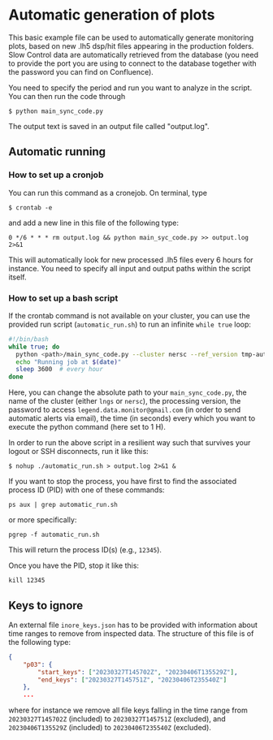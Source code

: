 # Automatic generation of plots

This basic example file can be used to automatically generate monitoring plots, based on new .lh5 dsp/hit files appearing in the production folders. Slow Control data are automatically retrieved from the database (you need to provide the port you are using to connect to the database together with the password you can find on Confluence).

You need to specify the period and run you want to analyze in the script. You can then run the code through

```console
$ python main_sync_code.py
```

The output text is saved in an output file called "output.log".

## Automatic running

### How to set up a cronjob

You can run this command as a cronejob. On terminal, type

```console
$ crontab -e
```

and add a new line in this file of the following type:

```console
0 */6 * * * rm output.log && python main_syc_code.py >> output.log 2>&1
```

This will automatically look for new processed .lh5 files every 6 hours for instance.
You need to specify all input and output paths within the script itself.


### How to set up a bash script
If the crontab command is not available on your cluster, you can use the provided run script (`automatic_run.sh`) to run an infinite `while true` loop:

```bash
#!/bin/bash
while true; do
  python <path>/main_sync_code.py --cluster nersc --ref_version tmp-auto --pswd_email <insert_pswd>
  echo "Running job at $(date)"
  sleep 3600  # every hour
done
```

Here, you can change the absolute path to your `main_sync_code.py`, the name of the cluster (either `lngs` or `nersc`), the processing version, the password to access `legend.data.monitor@gmail.com` (in order to send automatic alerts via email), the time (in seconds) every which you want to execute the python command (here set to 1 H).

In order to run the above script in a resilient way such that survives your logout or SSH disconnects, run it like this:

```console
$ nohup ./automatic_run.sh > output.log 2>&1 &
```

If you want to stop the process, you have first to find the associated process ID (PID) with one of these commands:

```console
ps aux | grep automatic_run.sh
```

or more specifically:

```console
pgrep -f automatic_run.sh
```

This will return the process ID(s) (e.g., `12345`).

Once you have the PID, stop it like this:

```console
kill 12345
```

## Keys to ignore

An external file `inore_keys.json` has to be provided with information about time ranges to remove from inspected data.
The structure of this file is of the following type:

```json
{
    "p03": {
        "start_keys": ["20230327T145702Z", "20230406T135529Z"],
        "end_keys": ["20230327T145751Z", "20230406T235540Z"]
    },
    ...
```

where for instance we remove all file keys falling in the time range from `20230327T145702Z` (included) to `20230327T145751Z` (excluded), and `20230406T135529Z` (included) to `20230406T235540Z` (excluded).
